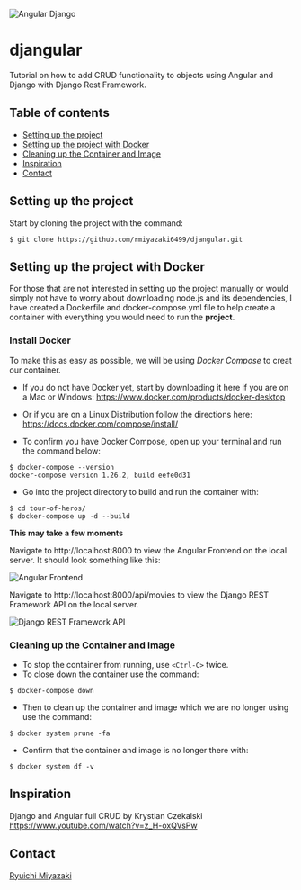 ![Angular Django](https://user-images.githubusercontent.com/41876764/90949823-a9e96680-e400-11ea-87f6-0eff992e5997.png)

# djangular

Tutorial on how to add CRUD functionality to objects using Angular and Django with Django Rest Framework.

## Table of contents

- [Setting up the project](#setting-up-the-project)
- [Setting up the project with Docker](#setting-up-the-project-with-docker)
- [Cleaning up the Container and Image](#cleaning-up-the-container-and-image)
- [Inspiration](#inspiration)
- [Contact](#contact)

## Setting up the project

  Start by cloning the project with the command:
  ```
  $ git clone https://github.com/rmiyazaki6499/djangular.git
  ```
  
  ## Setting up the project with Docker

  For those that are not interested in setting up the project manually or would simply not have to worry about downloading node.js and its dependencies, I have created a Dockerfile and docker-compose.yml file to help create a container with everything you would need to run the **project**.

  ### Install Docker

  To make this as easy as possible, we will be using *Docker Compose* to creat our container.

  - If you do not have Docker yet, start by downloading it here if you are on a Mac or Windows:
  https://www.docker.com/products/docker-desktop

  - Or if you are on a Linux Distribution follow the directions here:
  https://docs.docker.com/compose/install/

  - To confirm you have Docker Compose, open up your terminal and run the command below:

  ```
  $ docker-compose --version
  docker-compose version 1.26.2, build eefe0d31
  ```
  
  - Go into the project directory to build and run the container with:

  ```
  $ cd tour-of-heros/
  $ docker-compose up -d --build
  ```

  **This may take a few moments**
  
  Navigate to http://localhost:8000 to view the Angular Frontend on the local server.
It should look something like this:

![Angular Frontend](https://user-images.githubusercontent.com/41876764/90954253-9ac9df00-e427-11ea-850f-8f19a33eba85.png)

Navigate to http://localhost:8000/api/movies to view the Django REST Framework API on the local server.

![Django REST Framework API](https://user-images.githubusercontent.com/41876764/90950031-c8506180-e402-11ea-8f3f-5baa4894b103.png)
  
  ### Cleaning up the Container and Image

  - To stop the container from running, use `<Ctrl-C>` twice.
  - To close down the container use the command:

  ```
  $ docker-compose down
  ```
  - Then to clean up the container and image which we are no longer using use the command:

  ```
  $ docker system prune -fa
  ```

  - Confirm that the container and image is no longer there with:

  ```
  $ docker system df -v
  ```

## Inspiration

Django and Angular full CRUD
by Krystian Czekalski
https://www.youtube.com/watch?v=z_H-oxQVsPw

## Contact

[Ryuichi Miyazaki](https://github.com/rmiyazaki6499)
